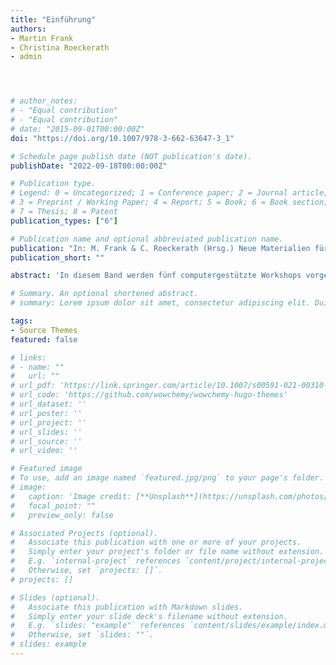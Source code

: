 ```yaml
---
title: "Einführung"
authors:
- Martin Frank
- Christina Roeckerath
- admin




# author_notes:
# - "Equal contribution"
# - "Equal contribution"
# date: "2015-09-01T00:00:00Z"
doi: "https://doi.org/10.1007/978-3-662-63647-3_1"

# Schedule page publish date (NOT publication's date).
publishDate: "2022-09-18T00:00:00Z"

# Publication type.
# Legend: 0 = Uncategorized; 1 = Conference paper; 2 = Journal article;
# 3 = Preprint / Working Paper; 4 = Report; 5 = Book; 6 = Book section;
# 7 = Thesis; 8 = Patent
publication_types: ["6"]

# Publication name and optional abbreviated publication name.
publication: "In: M. Frank & C. Roeckerath (Hrsg.) Neue Materialien für einen realitätsbezogenen Mathematikunterricht 9. Realitätsbezüge im Mathematikunterricht, S. 1-6. Springer" # "*Journal of Source Themes, 1*(1)"
publication_short: ""

abstract: 'In diesem Band werden fünf computergestützte Workshops vorgestellt, die Schüler/innen einen problemorientierten Einblick in die Welt der mathematischen Modellierung bieten. In diesem einführenden Kapitel legen wir dar, warum wir computergestützte mathematische Modellierung in der Schule für relevant und machbar halten. Nach einer kurzen Auseinandersetzung mit dem Prozess des mathematischen Modellierens diskutieren wir die Grundgedanken der in diesem Buch präsentierten Workshops: Realität, Relevanz, Authentizität und Reichhaltigkeit. Dabei versuchen wir, einen Bezug zu den von Heinrich Winter formulierten Grunderfahrungen herzustellen.'

# Summary. An optional shortened abstract.
# summary: Lorem ipsum dolor sit amet, consectetur adipiscing elit. Duis posuere tellus ac convallis placerat. Proin tincidunt magna sed ex sollicitudin condimentum.

tags:
- Source Themes
featured: false

# links:
# - name: ""
#   url: ""
# url_pdf: 'https://link.springer.com/article/10.1007/s00591-021-00310-x'
# url_code: 'https://github.com/wowchemy/wowchemy-hugo-themes'
# url_dataset: ''
# url_poster: ''
# url_project: ''
# url_slides: ''
# url_source: ''
# url_video: ''

# Featured image
# To use, add an image named `featured.jpg/png` to your page's folder. 
# image:
#   caption: 'Image credit: [**Unsplash**](https://unsplash.com/photos/jdD8gXaTZsc)'
#   focal_point: ""
#   preview_only: false

# Associated Projects (optional).
#   Associate this publication with one or more of your projects.
#   Simply enter your project's folder or file name without extension.
#   E.g. `internal-project` references `content/project/internal-project/index.md`.
#   Otherwise, set `projects: []`.
# projects: []

# Slides (optional).
#   Associate this publication with Markdown slides.
#   Simply enter your slide deck's filename without extension.
#   E.g. `slides: "example"` references `content/slides/example/index.md`.
#   Otherwise, set `slides: ""`.
# slides: example
---
```


<!-- {{% callout note %}}
Click the *Cite* button above to demo the feature to enable visitors to import publication metadata into their reference management software.
{{% /callout %}}

{{% callout note %}}
Create your slides in Markdown - click the *Slides* button to check out the example.
{{% /callout %}}

Supplementary notes can be added here, including [code, math, and images](https://wowchemy.com/docs/writing-markdown-latex/). -->
